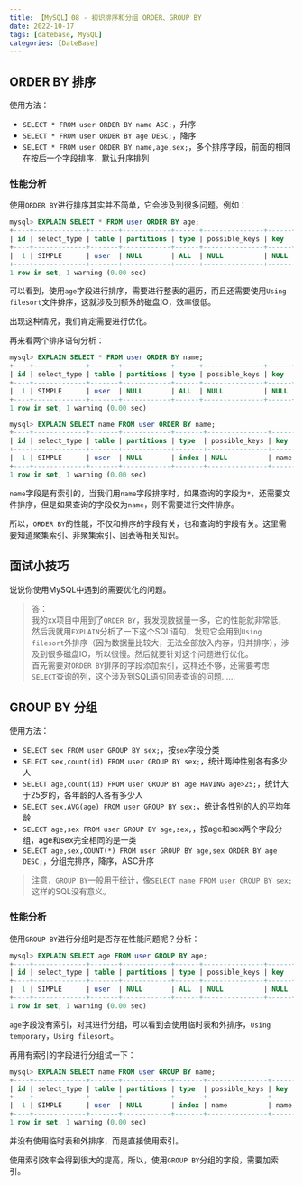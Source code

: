 ```yaml
---
title: 【MySQL】08 - 初识排序和分组 ORDER、GROUP BY
date: 2022-10-17
tags: [datebase, MySQL]
categories: [DateBase]
---
```


## ORDER BY 排序

使用方法：  
- `SELECT * FROM user ORDER BY name ASC;`，升序
- `SELECT * FROM user ORDER BY age DESC;`，降序
- `SELECT * FROM user ORDER BY name,age,sex;`，多个排序字段，前面的相同在按后一个字段排序，默认升序排列


### 性能分析

使用`ORDER BY`进行排序其实并不简单，它会涉及到很多问题。例如：  
```sql
mysql> EXPLAIN SELECT * FROM user ORDER BY age;
+----+-------------+-------+------------+------+---------------+------+---------+------+------+----------+----------------+
| id | select_type | table | partitions | type | possible_keys | key  | key_len | ref  | rows | filtered | Extra          |
+----+-------------+-------+------------+------+---------------+------+---------+------+------+----------+----------------+
|  1 | SIMPLE      | user  | NULL       | ALL  | NULL          | NULL | NULL    | NULL |    3 |   100.00 | Using filesort |
+----+-------------+-------+------------+------+---------------+------+---------+------+------+----------+----------------+
1 row in set, 1 warning (0.00 sec)
```
可以看到，使用`age`字段进行排序，需要进行整表的遍历，而且还需要使用`Using filesort`文件排序，这就涉及到额外的磁盘IO，效率很低。

出现这种情况，我们肯定需要进行优化。

再来看两个排序语句分析：  
```sql
mysql> EXPLAIN SELECT * FROM user ORDER BY name;
+----+-------------+-------+------------+------+---------------+------+---------+------+------+----------+----------------+
| id | select_type | table | partitions | type | possible_keys | key  | key_len | ref  | rows | filtered | Extra          |
+----+-------------+-------+------------+------+---------------+------+---------+------+------+----------+----------------+
|  1 | SIMPLE      | user  | NULL       | ALL  | NULL          | NULL | NULL    | NULL |    3 |   100.00 | Using filesort |
+----+-------------+-------+------------+------+---------------+------+---------+------+------+----------+----------------+
1 row in set, 1 warning (0.00 sec)

mysql> EXPLAIN SELECT name FROM user ORDER BY name;
+----+-------------+-------+------------+-------+---------------+------+---------+------+------+----------+-------------+
| id | select_type | table | partitions | type  | possible_keys | key  | key_len | ref  | rows | filtered | Extra       |
+----+-------------+-------+------------+-------+---------------+------+---------+------+------+----------+-------------+
|  1 | SIMPLE      | user  | NULL       | index | NULL          | name | 152     | NULL |    3 |   100.00 | Using index |
+----+-------------+-------+------------+-------+---------------+------+---------+------+------+----------+-------------+
1 row in set, 1 warning (0.00 sec)
```
`name`字段是有索引的，当我们用`name`字段排序时，如果查询的字段为`*`，还需要文件排序，但是如果查询的字段仅为`name`，则不需要进行文件排序。


所以，`ORDER BY`的性能，不仅和排序的字段有关，也和查询的字段有关。这里需要知道聚集索引、非聚集索引、回表等相关知识。


## 面试小技巧

说说你使用MySQL中遇到的需要优化的问题。

> 答：  
> 我的xx项目中用到了`ORDER BY`，我发现数据量一多，它的性能就非常低，然后我就用`EXPLAIN`分析了一下这个SQL语句，发现它会用到`Using filesort`外排序（因为数据量比较大，无法全部放入内存，归并排序），涉及到很多磁盘IO，所以很慢。然后就要针对这个问题进行优化。  
> 首先需要对`ORDER BY`排序的字段添加索引，这样还不够，还需要考虑`SELECT`查询的列，这个涉及到SQL语句回表查询的问题……




## GROUP BY 分组

使用方法：  
- `SELECT sex FROM user GROUP BY sex;`，按`sex`字段分类
- `SELECT sex,count(id) FROM user GROUP BY sex;`，统计两种性别各有多少人
- `SELECT age,count(id) FROM user GROUP BY age HAVING age>25;`，统计大于25岁的，各年龄的人各有多少人
- `SELECT sex,AVG(age) FROM user GROUP BY sex;`，统计各性别的人的平均年龄
- `SELECT age,sex FROM user GROUP BY age,sex;`，按age和sex两个字段分组，age和sex完全相同的是一类
- `SELECT age,sex,COUNT(*) FROM user GROUP BY age,sex ORDER BY age DESC;`，分组完排序，降序，ASC升序

> 注意，`GROUP BY`一般用于统计，像`SELECT name FROM user GROUP BY sex;`这样的SQL没有意义。


### 性能分析

使用`GROUP BY`进行分组时是否存在性能问题呢？分析：  
```sql
mysql> EXPLAIN SELECT age FROM user GROUP BY age;
+----+-------------+-------+------------+------+---------------+------+---------+------+------+----------+---------------------------------+
| id | select_type | table | partitions | type | possible_keys | key  | key_len | ref  | rows | filtered | Extra                           |
+----+-------------+-------+------------+------+---------------+------+---------+------+------+----------+---------------------------------+
|  1 | SIMPLE      | user  | NULL       | ALL  | NULL          | NULL | NULL    | NULL |    3 |   100.00 | Using temporary; Using filesort |
+----+-------------+-------+------------+------+---------------+------+---------+------+------+----------+---------------------------------+
1 row in set, 1 warning (0.00 sec)
```
`age`字段没有索引，对其进行分组，可以看到会使用临时表和外排序，`Using temporary`，`Using filesort`。

再用有索引的字段进行分组试一下：  
```sql
mysql> EXPLAIN SELECT name FROM user GROUP BY name;
+----+-------------+-------+------------+-------+---------------+------+---------+------+------+----------+-------------+
| id | select_type | table | partitions | type  | possible_keys | key  | key_len | ref  | rows | filtered | Extra       |
+----+-------------+-------+------------+-------+---------------+------+---------+------+------+----------+-------------+
|  1 | SIMPLE      | user  | NULL       | index | name          | name | 152     | NULL |    3 |   100.00 | Using index |
+----+-------------+-------+------------+-------+---------------+------+---------+------+------+----------+-------------+
1 row in set, 1 warning (0.00 sec)
```
并没有使用临时表和外排序，而是直接使用索引。

使用索引效率会得到很大的提高，所以，使用`GROUP BY`分组的字段，需要加索引。